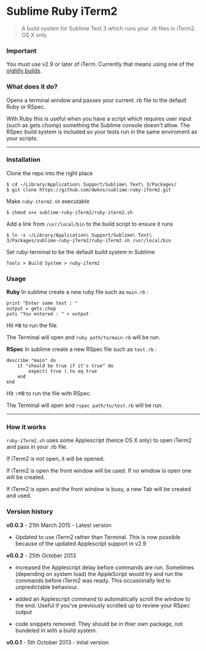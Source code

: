 # Sublime Ruby iTerm2



> A build system for Sublime Text 3 which runs your .rb files in iTerm2. OS X only.

### Important 
You must use v2.9 or later of iTerm. Currently that means using one of the [nightly builds](http://iterm2.com/downloads/nightly/#/section/home).

### What does it do?
Opens a terminal window and passes your current .rb file to the default Ruby or RSpec. 

With Ruby this is useful when you have a script which requires user input (such as gets.chomp) something the Sublime console doesn't allow. The RSpec build system is included so your tests run in the same enviroment as your scripts. 

---

### Installation
Clone the repo into the right place

    $ cd ~/Library/Application\ Support/Sublime\ Text\ 3/Packages/
    $ git clone https://github.com/dwkns/sublime-ruby-iTerm2.git

Make `ruby-iterm2.sh` executable

    $ chmod u+x sublime-ruby-iTerm2/ruby-iterm2.sh

Add a link from `/usr/local/bin` to the build script to ensure it runs
	
	$ ln -s ~/Library/Application\ Support/Sublime\ Text\ 3/Packages/sublime-ruby-iTerm2/ruby-iTerm2.sh /usr/local/bin

Set ruby-terminal to be the default build system in Sublime

`Tools > Build System > ruby-iTerm2`


### Usage

**Ruby**
In sublime create a new ruby file such as `main.rb` :

	print "Enter some text : "
	output = gets.chop
	puts "You entered : " + output

Hit <kbd>⌘B</kbd> to run the file.


The Terminal will open and `ruby path/to/main.rb` will be run.

**RSpec**
In sublime create a new RSpec file such as `test.rb` :


	describe "main" do 
		it "should be true if it's true" do
			expect( true ).to eq true 
		end
	end

Hit <kbd>⇧⌘B</kbd> to run the file with RSpec.

The Terminal will open and `rspec path/to/test.rb` will be run.

---

### How it works
`ruby-iTerm2.sh` uses some Applescript (hence OS X only) to open iTerm2 and pass in your .rb file.

If iTerm2 is not open, it will be opened.

If iTerm2 is open the front window will be used. If no window is open one will be created.

If iTerm2 is open and the front window is busy, a new Tab will be created and used.

### Version history
**v0.0.3** - 21th March 2015 - Latest version
- Updated to use iTerm2 rather than Terminal. This is now possible because of the updated Applescript support in v2.9

**v0.0.2** - 25th October 2013 
- increased the Applescript delay before commands are run.
Sometimes (depending on system load) the AppleScript would try and run the commands before iTerm2 was ready. This occasionally led to unpredictable behaviour.

- added an Applescript command to automatically scroll the window to the end. Useful if you've previously scrolled up to review your RSpec output

- code snippets removed. They should be in thier own package, not bundeled in with a build system. 

**v0.0.1** - 5th October 2013 - intial version
